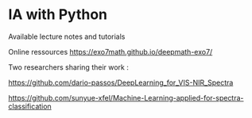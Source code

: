 # IA with Python
Available lecture notes and tutorials

Online ressources
https://exo7math.github.io/deepmath-exo7/

Two researchers sharing their work :

https://github.com/dario-passos/DeepLearning_for_VIS-NIR_Spectra

https://github.com/sunyue-xfel/Machine-Learning-applied-for-spectra-classification
